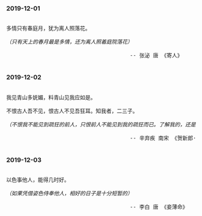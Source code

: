 ### 2019-12-01
<pre>

多情只有春庭月，犹为离人照落花。

<i>（只有天上的春月最是多情，还为离人照着庭院落花）</i>

                                       -- 张泌 唐 《寄人》

</pre>


### 2019-12-02
<pre>

我见青山多妩媚，料青山见我应如是。

不恨古人吾不见，恨古人不见吾狂耳。知我者，二三子。

<i>（不恨我不能见到疏狂的前人，只恨前人不能见到我的疏狂而已。了解我的，还是那几个朋友）</i>

                                       -- 辛弃疾 南宋 《贺新郎·甚矣吾衰矣》

</pre>


### 2019-12-03
<pre>

以色事他人，能得几时好。

<i>（如果凭借姿色侍奉他人，相好的日子是十分短暂的）</i>

                                       -- 李白 唐 《妾薄命》

</pre>
